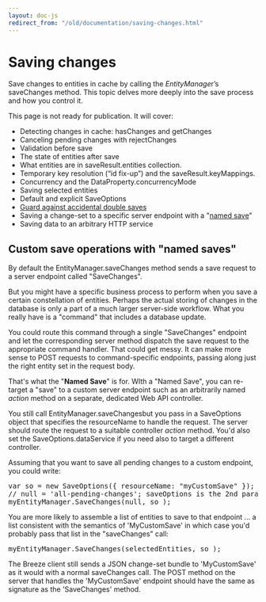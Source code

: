 ```yaml
---
layout: doc-js
redirect_from: "/old/documentation/saving-changes.html"
---
```

<h1>Saving changes</h1>

<p>Save changes to entities in cache by calling the <em>EntityManage</em>r&rsquo;s <span class="codeword">saveChanges</span> method. This topic delves more deeply into the save process and how you control it.</p>

<p>This page is not ready for publication. It will cover:</p>

<ul>
	<li>Detecting changes in cache: <span class="codeword">hasChanges</span> and <span class="codeword">getChanges</span></li>
	<li>Canceling pending changes with <span class="codeword">rejectChanges</span></li>
	<li>Validation before save</li>
	<li>The state of entities after save</li>
	<li>What entities are in <span class="codeword">saveResult.entities</span> collection.</li>
	<li>Temporary key resolution (&ldquo;id fix-up&rdquo;) and the <span class="codeword">saveResult.keyMappings</span>.</li>
	<li>Concurrency and the <span class="codeword">DataProperty.concurrencyMode</span></li>
	<li>Saving selected entities</li>
	<li>Default and explicit <span class="codeword">SaveOptions</span></li>
	<li><a href="/doc-cool-breezes/concurrent-saves.html">Guard against accidental double saves</a></li>
	<li>Saving a change-set to a specific server endpoint with a &quot;<a href="#NamedSave">named save</a>&quot;</li>
	<li>Saving data to an arbitrary HTTP service</li>
</ul>

<h2><a name="NamedSave"></a>Custom save operations with &quot;named saves&quot;</h2>

<p>By default the <span class="codeword">EntityManager.saveChanges</span> method sends a save request to a server endpoint called &quot;SaveChanges&quot;.</p>

<p>But you might have a specific business process to perform when you save a certain constellation of entities. Perhaps the actual storing of changes in the database is only a part of a much larger server-side workflow. What you really have is a &quot;command&quot; that includes a database update.</p>

<p>You could route this command through a single &quot;SaveChanges&quot; endpoint and let the corresponding server method dispatch the save request to the appropriate command handler. That could get messy. It can make more sense to POST requests to command-specific endpoints, passing along just the right entity set in the request body.</p>

<p>That&#39;s what the &quot;<strong>Named Save</strong>&quot; is for. WIth a &quot;Named Save&quot;, you can re-target a &quot;save&quot; to a custom server endpoint such as an arbitrarily named <em>action </em>method on a separate, dedicated Web API controller.</p>

<p>You still call <span class="codeword">EntityManager.saveChanges</span>but you pass in a <span class="codeword">SaveOptions</span> object that specifies the <span class="codeword">resourceName</span> to handle the request. The server should route the request to a suitable controller <em>action</em> method. You&#39;d also set the <span class="codeword">SaveOptions.dataService</span> if you need also to target a different controller.</p>

<p>Assuming that you want to save all pending changes to a custom endpoint, you could write:</p>

<pre class="brush:jscript;">
var so = new SaveOptions({ resourceName: &quot;myCustomSave&quot; });
// null = &#39;all-pending-changes&#39;; saveOptions is the 2nd parameter
myEntityManager.SaveChanges(null, so ); 
</pre>

<p>You are more likely to assemble a list of entities to save to that endpoint ... a list consistent with the semantics of &#39;MyCustomSave&#39; in which case you&#39;d probably pass that list in the &quot;saveChanges&quot; call:</p>

<pre class="brush:jscript;">
myEntityManager.SaveChanges(selectedEntities, so ); 
</pre>

<p>The Breeze client still sends a JSON change-set bundle to &#39;MyCustomSave&#39; as it would with a normal <span class="codeword">saveChanges </span> call. The POST method on the server that handles the &#39;MyCustomSave&#39; endpoint should have the same as signature as the &#39;SaveChanges&#39; method.</p>

<p>&nbsp;</p>
